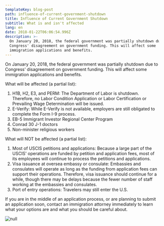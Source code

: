 ```yaml
---
templateKey: blog-post
path: influence-of-current-government-shutdown
title: Influence of Current Government Shutdown
subtitle: What is and isn't affected
lang: en
date: 2018-01-22T06:06:54.996Z
description: >-
  On January 20, 2018, the federal government was partially shutdown due to
  Congress' disagreement on government funding. This will affect some
  immigration applications and benefits.
---
```

On January 20, 2018, the federal government was partially shutdown due to Congress' disagreement on government funding. This will affect some immigration applications and benefits.

What will be affected (a partial list):

1. H1B, H2, E3, and PERM: The Department of Labor is shutdown. Therefore, no Labor Condition Application or Labor Certification or Prevailing Wage Determination will be issued. 
2. E-Verify: While E-Verify is not available, employers are still obligated to complete the Form I-9 process. 
3. EB-5 Immigrant Investor Regional Center Program
4. Conrad 30 J-1 doctors
5. Non-minister religious workers

What will NOT be affected (a partial list):

1. Most of USCIS petitions and applications: Because a large part of the USCIS' operations are funded by petition and application fees, most of its employees will continue to process the petitions and applications.  
2. Visa issuance at oversea embassy or consulate: Embassies and consulates will operate as long as the funding from application fees can support their operations. Therefore, visa issuance should continue for a while, though there may be delays because the fewer number of staff working at the embassies and consulates. 
3. Port of entry operations: Travelers may still enter the U.S. 

If you are in the middle of an application process, or are planning to submit an application soon, contact an immigration attorney immediately to learn what your options are and what you should be careful about.

![null](/img/pexels-photo-355959.jpeg)
